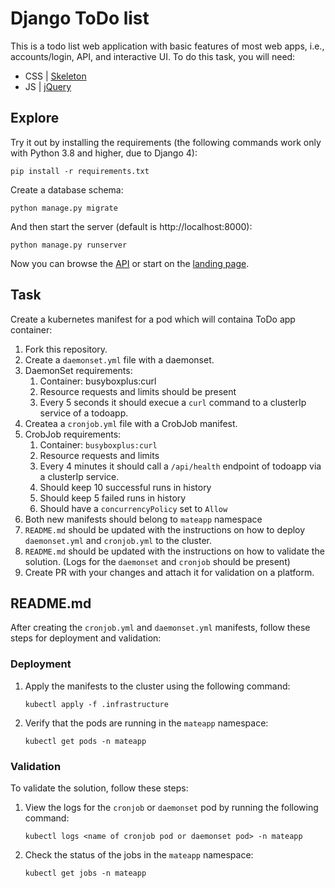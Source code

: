 # Django ToDo list

This is a todo list web application with basic features of most web apps, i.e., accounts/login, API, and interactive UI. To do this task, you will need:

- CSS | [Skeleton](http://getskeleton.com/)
- JS  | [jQuery](https://jquery.com/)

## Explore

Try it out by installing the requirements (the following commands work only with Python 3.8 and higher, due to Django 4):

```
pip install -r requirements.txt
```

Create a database schema:

```
python manage.py migrate
```

And then start the server (default is http://localhost:8000):

```
python manage.py runserver
```

Now you can browse the [API](http://localhost:8000/api/) or start on the [landing page](http://localhost:8000/).

## Task

Create a kubernetes manifest for a pod which will containa ToDo app container:

1. Fork this repository.
1. Create a `daemonset.yml` file with a daemonset.
1. DaemonSet requirements:
    1. Container: busyboxplus:curl
    1. Resource requests and limits should be present
    1. Every 5 seconds it should execue a `curl` command to a clusterIp service of a todoapp.
1. Createa a `cronjob.yml` file with a CrobJob manifest.
1. CrobJob requirements:
    1. Container: `busyboxplus:curl`
    1. Resource requests and limits
    1. Every 4 minutes it should call a `/api/health` endpoint of todoapp via a clusterIp service.
    1. Should keep 10 successful runs in history
    1. Should keep 5 failed runs in history
    1. Should have a `concurrencyPolicy` set to `Allow`
1. Both new manifests should belong to `mateapp` namespace
1. `README.md` should be updated with the instructions on how to deploy `daemonset.yml` and `cronjob.yml` to the cluster.
1. `README.md` should be updated with the instructions on how to validate the solution. (Logs for the `daemonset` and `cronjob` should be present)
1. Create PR with your changes and attach it for validation on a platform.
   


## README.md

After creating the `cronjob.yml` and `daemonset.yml` manifests, follow these steps for deployment and validation:

### Deployment

1. Apply the manifests to the cluster using the following command:

    ```shell
    kubectl apply -f .infrastructure
    ```

2. Verify that the pods are running in the `mateapp` namespace:

    ```shell
    kubectl get pods -n mateapp
    ```

### Validation

To validate the solution, follow these steps:

1. View the logs for the `cronjob` or `daemonset` pod by running the following command:

    ```shell
    kubectl logs <name of cronjob pod or daemonset pod> -n mateapp
    ```

2. Check the status of the jobs in the `mateapp` namespace:

    ```shell
    kubectl get jobs -n mateapp
    ```
